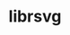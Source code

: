 ---
title: "librsvg"
layout: cache
categories: [package, develop]
meta: {"versions": ["2.56.2"], "compilers": ["gcc@=11.4.0"], "oss": ["ubuntu22.04"], "platforms": ["linux"], "targets": ["x86_64_v3"], "stacks": ["e4s", "root"], "num_specs": 8, "num_specs_by_stack": {"e4s": 8, "root": 8}}
spec_details: [{"hash": "cxdohwc7ck6fgqyzcpscrlkypgzsnxkd", "compiler": "gcc@=11.4.0", "versions": ["2.56.2"], "os": "ubuntu22.04", "platform": "linux", "target": "x86_64_v3", "variants": ["build_system=autotools", "~doc"], "stacks": ["e4s", "root"], "size": "-", "tarball": "https://binaries.spack.io/develop/build_cache/linux-ubuntu22.04-x86_64_v3/gcc-11.4.0/librsvg-2.56.2/linux-ubuntu22.04-x86_64_v3-gcc-11.4.0-librsvg-2.56.2-cxdohwc7ck6fgqyzcpscrlkypgzsnxkd.spack"}, {"hash": "y5vvzcs4ihfokdwud3h5rshrx4nk4bze", "compiler": "gcc@=11.4.0", "versions": ["2.56.2"], "os": "ubuntu22.04", "platform": "linux", "target": "x86_64_v3", "variants": ["build_system=autotools", "~doc"], "stacks": ["e4s", "root"], "size": "-", "tarball": "https://binaries.spack.io/develop/build_cache/linux-ubuntu22.04-x86_64_v3/gcc-11.4.0/librsvg-2.56.2/linux-ubuntu22.04-x86_64_v3-gcc-11.4.0-librsvg-2.56.2-y5vvzcs4ihfokdwud3h5rshrx4nk4bze.spack"}, {"hash": "ng7w3c73iq23fd6dqzanuvvx2e7nd24t", "compiler": "gcc@=11.4.0", "versions": ["2.56.2"], "os": "ubuntu22.04", "platform": "linux", "target": "x86_64_v3", "variants": ["build_system=autotools", "~doc"], "stacks": ["e4s", "root"], "size": "-", "tarball": "https://binaries.spack.io/develop/build_cache/linux-ubuntu22.04-x86_64_v3/gcc-11.4.0/librsvg-2.56.2/linux-ubuntu22.04-x86_64_v3-gcc-11.4.0-librsvg-2.56.2-ng7w3c73iq23fd6dqzanuvvx2e7nd24t.spack"}, {"hash": "kkpwoncrqxrhbdikjeblv2tn7pxgr3ww", "compiler": "gcc@=11.4.0", "versions": ["2.56.2"], "os": "ubuntu22.04", "platform": "linux", "target": "x86_64_v3", "variants": ["build_system=autotools", "~doc"], "stacks": ["e4s", "root"], "size": "-", "tarball": "https://binaries.spack.io/develop/build_cache/linux-ubuntu22.04-x86_64_v3/gcc-11.4.0/librsvg-2.56.2/linux-ubuntu22.04-x86_64_v3-gcc-11.4.0-librsvg-2.56.2-kkpwoncrqxrhbdikjeblv2tn7pxgr3ww.spack"}, {"hash": "4lhdcb5js6z6pzvare2vw3hygy6sfzoi", "compiler": "gcc@=11.4.0", "versions": ["2.56.2"], "os": "ubuntu22.04", "platform": "linux", "target": "x86_64_v3", "variants": ["build_system=autotools", "~doc"], "stacks": ["e4s", "root"], "size": "-", "tarball": "https://binaries.spack.io/develop/build_cache/linux-ubuntu22.04-x86_64_v3/gcc-11.4.0/librsvg-2.56.2/linux-ubuntu22.04-x86_64_v3-gcc-11.4.0-librsvg-2.56.2-4lhdcb5js6z6pzvare2vw3hygy6sfzoi.spack"}, {"hash": "3rrhj5ewrw6eg2ug6x2hc24zsy4e2cdf", "compiler": "gcc@=11.4.0", "versions": ["2.56.2"], "os": "ubuntu22.04", "platform": "linux", "target": "x86_64_v3", "variants": ["build_system=autotools", "~doc"], "stacks": ["e4s", "root"], "size": "-", "tarball": "https://binaries.spack.io/develop/build_cache/linux-ubuntu22.04-x86_64_v3/gcc-11.4.0/librsvg-2.56.2/linux-ubuntu22.04-x86_64_v3-gcc-11.4.0-librsvg-2.56.2-3rrhj5ewrw6eg2ug6x2hc24zsy4e2cdf.spack"}, {"hash": "dg4m2bik2pscbd4rutypzmxoquyutqpy", "compiler": "gcc@=11.4.0", "versions": ["2.56.2"], "os": "ubuntu22.04", "platform": "linux", "target": "x86_64_v3", "variants": ["build_system=autotools", "~doc"], "stacks": ["e4s", "root"], "size": "-", "tarball": "https://binaries.spack.io/develop/build_cache/linux-ubuntu22.04-x86_64_v3/gcc-11.4.0/librsvg-2.56.2/linux-ubuntu22.04-x86_64_v3-gcc-11.4.0-librsvg-2.56.2-dg4m2bik2pscbd4rutypzmxoquyutqpy.spack"}, {"hash": "udhe7vm4ekdk6ixhyyibbqy4ad5zjbpa", "compiler": "gcc@=11.4.0", "versions": ["2.56.2"], "os": "ubuntu22.04", "platform": "linux", "target": "x86_64_v3", "variants": ["build_system=autotools", "~doc"], "stacks": ["e4s", "root"], "size": "-", "tarball": "https://binaries.spack.io/develop/build_cache/linux-ubuntu22.04-x86_64_v3/gcc-11.4.0/librsvg-2.56.2/linux-ubuntu22.04-x86_64_v3-gcc-11.4.0-librsvg-2.56.2-udhe7vm4ekdk6ixhyyibbqy4ad5zjbpa.spack"}]
---